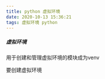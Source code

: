 ```yaml
---
title: python 虚拟环境
date: 2020-10-13 15:36:21
tags: 虚拟环境 python
---
```


#####  虚拟环境

用于创建和管理虚拟环境的模块成为venv

要创建虚拟环境